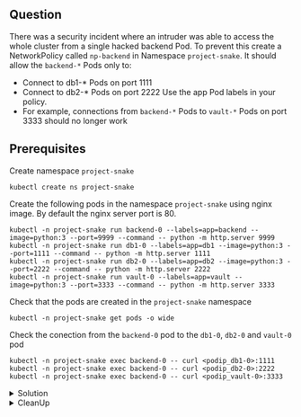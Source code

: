 ## Question

There was a security incident where an intruder was able to access the whole cluster from a single hacked backend Pod. To prevent this create a NetworkPolicy called `np-backend` in Namespace `project-snake`. It should allow the `backend-*` Pods only to:
- Connect to db1-* Pods on port 1111
- Connect to db2-* Pods on port 2222
Use the app Pod labels in your policy.
- For example, connections from `backend-*` Pods to `vault-*` Pods on port 3333 should no longer work

## Prerequisites

Create namespace `project-snake`

```
kubectl create ns project-snake
```

Create the following pods in the namespace `project-snake` using nginx image. By default the nginx server port is 80.

```
kubectl -n project-snake run backend-0 --labels=app=backend --image=python:3 --port=9999 --command -- python -m http.server 9999
kubectl -n project-snake run db1-0 --labels=app=db1 --image=python:3 --port=1111 --command -- python -m http.server 1111
kubectl -n project-snake run db2-0 --labels=app=db2 --image=python:3 --port=2222 --command -- python -m http.server 2222
kubectl -n project-snake run vault-0 --labels=app=vault --image=python:3 --port=3333 --command -- python -m http.server 3333
```
Check that the pods are created in the `project-snake` namespace

```
kubectl -n project-snake get pods -o wide
```

Check the conection from the `backend-0` pod to the `db1-0`, `db2-0` and `vault-0` pod

```
kubectl -n project-snake exec backend-0 -- curl <podip_db1-0>:1111
kubectl -n project-snake exec backend-0 -- curl <podip_db2-0>:2222
kubectl -n project-snake exec backend-0 -- curl <podip_vault-0>:3333
```

<details>
<summary> Solution</summary>

Create a network policy `np-backend`. You may check a network policy manifest from the kubernetes.io and the modify it.

```
apiVersion: networking.k8s.io/v1
kind: NetworkPolicy
metadata:
  name: np-backend
  namespace: project-snake
spec:
  podSelector:
    matchLabels:
      app: backend
  policyTypes:
    - Egress
  egress:
  - to:
    - podSelector:
        matchLabels:
          app: db1
    ports:
    - protocol: TCP
      port: 1111
  - to:
    - podSelector:
        matchLabels:
          app: db2
    ports:
    - protocol: TCP
      port: 2222
```

```
kubectl -n project-snake get networkpolicies.networking.k8s.io
```
Test the connection from the backend pod to the other pods:

```
kubectl -n project-snake exec backend-0 -- curl <podip_db1-0>:1111
kubectl -n project-snake exec backend-0 -- curl <podip_db2-0>:2222
kubectl -n project-snake exec backend-0 -- curl <podip_vault-0>:3333
```
</details>

<details>
<summary> CleanUp</summary>

```
kubectl -n project-snake delete networkpolicies np-backend
kubectl -n project-snake delete pod backend-0 db1-0 db2-0 vault-0
kubectl delete ns project-snake
```

</details>